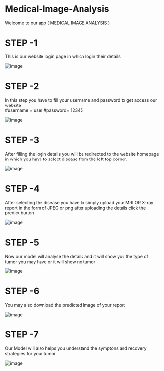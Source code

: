 # Medical-Image-Analysis


Welcome to our app ( MEDICAL IMAGE ANALYSIS )

# STEP -1
This is our website login page in which login their details

![image](https://github.com/user-attachments/assets/bab2b991-d6f8-44e7-8990-38e6946f9684)

 

# STEP -2
In this step you have to fill your username and password to get access our website  
#username = user
#password= 12345

![image](https://github.com/user-attachments/assets/4e5e4bd4-02c7-4dcc-97ad-14aa78a961f0)

 
# STEP -3
After filling the login details you will be redirected to the website homepage in which you have to select disease from the left top corner.

![image](https://github.com/user-attachments/assets/36cd2747-0e9e-4a04-ab8d-a29281052125)

 
# STEP -4
After selecting the disease you have to simply upload your MRI OR X-ray report in the form of JPEG or png after uploading the details click the predict button  

![image](https://github.com/user-attachments/assets/e0f1a372-2125-4b98-b721-b5c720ee7a02)





# STEP -5
Now our model will analyse the details and it will show you the type of tumor you may have or it will show no tumor

![image](https://github.com/user-attachments/assets/cd443819-83ba-49b9-a39b-0643ba8864e9)



# STEP -6
You may also download the predicted Image of your report

![image](https://github.com/user-attachments/assets/2b36f2eb-67f4-4a30-a547-438bf87d6ee7)

 


# STEP -7
Our Model will also helps you understand the symptons and recovery strategies for your tumor
 
 ![image](https://github.com/user-attachments/assets/a0d6fac7-c5bb-428b-bcc6-e664f3683dfd)

